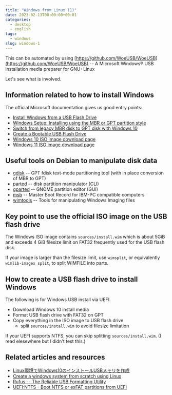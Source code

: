 ```yaml
---
title: "Windows from Linux (1)"
date: 2023-02-13T00:00:00+00:01
categories:
  - desktop
  - english
tags:
  - windows
slug: windows-1
---
```


This can be automated by using [https://github.com/WoeUSB/WoeUSB](https://github.com/WoeUSB/WoeUSB) -- A Microsoft Windows® USB installation media preparer for GNU+Linux

Let's see what is involved.

## Information related to how to install Windows

The official Microsoft documentation gives us good entry points:

- [Install Windows from a USB Flash Drive](https://learn.microsoft.com/en-us/windows-hardware/manufacture/desktop/install-windows-from-a-usb-flash-drive)
- [Windows Setup: Installing using the MBR or GPT partition style](https://learn.microsoft.com/en-us/windows-hardware/manufacture/desktop/windows-setup-installing-using-the-mbr-or-gpt-partition-style?source=recommendations&view=windows-11)
- [Switch from legacy MBR disk to GPT disk with Windows 10](https://learn.microsoft.com/en-us/windows-hardware/drivers/bringup/switch-from-legacy-mbr-disk-to-gpt-disk-with-windows-10)
- [Create a Bootable USB Flash Drive](https://learn.microsoft.com/en-US/windows-server-essentials/install/create-a-bootable-usb-flash-drive)
- [Windows 10 ISO image download page](https://www.microsoft.com/en-US/software-download/windows10ISO)
- [Windows 11 ISO image download page](https://www.microsoft.com/en-US/software-download/windows11)

## Useful tools on Debian to manipulate disk data 

- [gdisk](https://packages.debian.org/sid/gdisk) -- GPT fdisk text-mode partitioning tool (with in place conversion of MBR to GPT)
- [parted](https://packages.debian.org/sid/parted) -- disk partition manipulator (CLI)
- [gparted](https://packages.debian.org/sid/gparted) -- GNOME partition editor (GUI)
- [msb](https://packages.debian.org/sid/msb) -- Master Boot Record for IBM-PC compatible computers
- [wimtools](https://packages.debian.org/unstable/wimtools) -- Tools for manipulating Windows Imaging files

## Key point to use the official ISO image on the USB flash drive

The Windows ISO image contains `sources/install.wim` which is about 5GiB and exceeds 4 GiB filesize limit on FAT32 frequently used for the USB flash disk.

If your image is larger than the filesize limit, use `wimsplit`, or equivalently `wimlib-imagex split`, to split WIMFILE into parts.

## How to create a USB flash drive to install Windows

The following is for Windows USB install via UEFI.

- Download Windows 10 install media
- Format USB flash drive with FAT32 on GPT
- Copy everything in the ISO image to USB flash drive
  - split `sources/install.wim` to avoid filesize limitation

If your UEFI supports NTFS, you can skip splitting `sources/install.wim`.  (I
read elesewhere but I didn't test this.)

## Related articles and resources

- [Linux環境でWindows10のインストールUSBメモリを作成](https://blog.be-dama.com/2021/08/03/linux_winboot_usb/)
- [Create a windows system from scratch using Linux](http://reboot.pro/topic/20468-create-a-windows-system-from-scratch-using-linux/)
- [Rufus -- The Reliable USB Formatting Utility](https://github.com/pbatard/rufus)
- [UEFI:NTFS - Boot NTFS or exFAT partitions from UEFI](https://github.com/pbatard/uefi-ntfs)

<!-- vim: set sw=4 sts=4 ai si et tw=79 ft=markdown: -->
